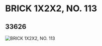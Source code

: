 # BRICK 1X2X2, NO. 113
## 33626
![BRICK 1X2X2, NO. 113](https://lc-www-live-s.legocdn.com/media/bricks/5/2/6188813.jpg)